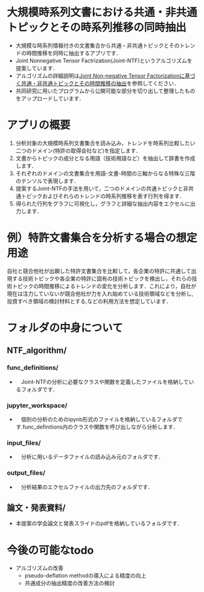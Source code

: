 # 大規模時系列文書における共通・非共通トピックとその時系列推移の同時抽出
- 大規模な時系列情報付きの文書集合から共通・非共通トピックとそのトレンドの時間推移を同時に抽出するアプリです．　　
- Joint Nonnegative Tensor Factrization(Joint-NTF)というアルゴリズムを提案しています．　　
- アルゴリズムの詳細説明は[Joint Non-negative Tensor Factorizationに基づく共通・非共通トピックとその時間推移の抽出](https://proceedings-of-deim.github.io/DEIM2022/papers/D23-3.pdf)を参照してください．
- 共同研究に用いたプログラムから公開可能な部分を切り出して整理したものをアップロードしています．

# アプリの概要
1. 分析対象の大規模時系列文書集合を読み込み，トレンドを時系列比較したい二つのドメイン(特許の取得会社など)を指定します．
2. 文書からトピックの成分となる用語（技術用語など）を抽出して辞書を作成します．
3. それぞれのドメインの文書集合を用語-文書-時間の三軸からなる特殊な三階のテンソルで表現します．
4. 提案するJoint-NTFの手法を用いて，二つのドメインの共通トピックと非共通トピックおよびそれらのトレンドの時系列推移を表す行列を得ます．
5. 得られた行列をグラフに可視化し，グラフと詳細な抽出内容をエクセルに出力します．

# 例）特許文書集合を分析する場合の想定用途
自社と競合他社が出願した特許文書集合を比較して，各企業の特許に共通して出現する技術トピックや各企業の特許に固有の技術トピックを検出し，それらの技術トピックの時間推移によるトレンドの変化を分析します．これにより，自社が現在は注力していないが競合他社が力を入れ始めている技術領域などを分析し,投資すべき領域の検討材料とする,などの利用方法を想定しています．

# フォルダの中身について
## NTF_algorithm/
### func_definitions/
- 　Joint-NTFの分析に必要なクラスや関数を定義したファイルを格納しているフォルダです．
### jupyter_workspace/
- 　個別の分析のためのipynb形式のファイルを格納しているフォルダです.func_definitions内のクラスや関数を呼び出しながら分析します．
### input_files/
- 　分析に用いるデータファイルの読み込み元のフォルダです．
### output_files/
- 　分析結果のエクセルファイルの出力先のフォルダです．
## 論文・発表資料/
- 本提案の学会論文と発表スライドのpdfを格納しているフォルダです．

# 今後の可能なtodo
- アルゴリズムの改善
  - pseudo-deflation methodの導入による精度の向上
  - 共通成分の抽出精度の改善方法の検討
